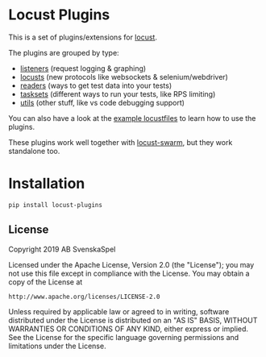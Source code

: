 # Locust Plugins

This is a set of plugins/extensions for [locust](https://github.com/locustio/locust).

The plugins are grouped by type:
* [listeners](locust_plugins/listeners.py) (request logging & graphing)
* [locusts](locust_plugins/locusts.py) (new protocols like websockets & selenium/webdriver)
* [readers](locust_plugins/readers.py) (ways to get test data into your tests)
* [tasksets](locust_plugins/tasksets.py) (different ways to run your tests, like RPS limiting)
* [utils](locust_plugins/utils.py) (other stuff, like vs code debugging support)

You can also have a look at the [example locustfiles](examples/) to learn how to use the plugins.

These plugins work well together with [locust-swarm](https://github.com/SvenskaSpel/locust-swarm), but they work standalone too.

# Installation

```
pip install locust-plugins
```

## License

Copyright 2019 AB SvenskaSpel

Licensed under the Apache License, Version 2.0 (the "License");
you may not use this file except in compliance with the License.
You may obtain a copy of the License at

    http://www.apache.org/licenses/LICENSE-2.0

Unless required by applicable law or agreed to in writing, software
distributed under the License is distributed on an "AS IS" BASIS,
WITHOUT WARRANTIES OR CONDITIONS OF ANY KIND, either express or implied.
See the License for the specific language governing permissions and
limitations under the License.